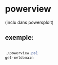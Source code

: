 # powerview

(inclu dans powersploit)

## exemple:

```PowerShell

./powerview.ps1
get-netdomain
```







